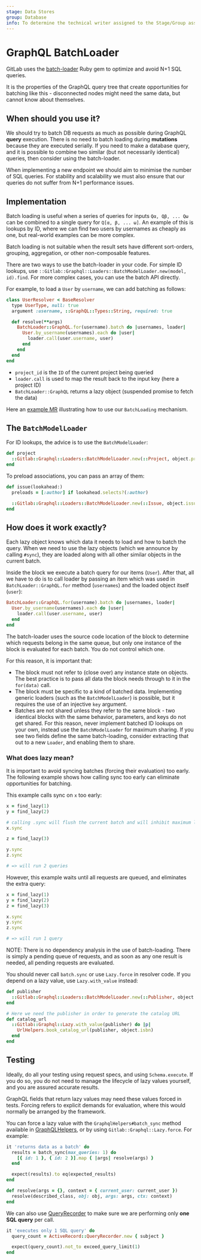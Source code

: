 ```yaml
---
stage: Data Stores
group: Database
info: To determine the technical writer assigned to the Stage/Group associated with this page, see https://about.gitlab.com/handbook/engineering/ux/technical-writing/#assignments
---
```


# GraphQL BatchLoader

GitLab uses the [batch-loader](https://github.com/exAspArk/batch-loader) Ruby gem to optimize and avoid N+1 SQL queries.

It is the properties of the GraphQL query tree that create opportunities for batching like this - disconnected nodes might need the same data, but cannot know about themselves.

## When should you use it?

We should try to batch DB requests as much as possible during GraphQL **query** execution. There is no need to batch loading during **mutations** because they are executed serially. If you need to make a database query, and it is possible to combine two similar (but not necessarily identical) queries, then consider using the batch-loader.

When implementing a new endpoint we should aim to minimise the number of SQL queries. For stability and scalability we must also ensure that our queries do not suffer from N+1 performance issues.

## Implementation

Batch loading is useful when a series of queries for inputs `Qα, Qβ, ... Qω` can be combined to a single query for `Q[α, β, ... ω]`. An example of this is lookups by ID, where we can find two users by usernames as cheaply as one, but real-world examples can be more complex.

Batch loading is not suitable when the result sets have different sort-orders, grouping, aggregation, or other non-composable features.

There are two ways to use the batch-loader in your code. For simple ID lookups, use `::Gitlab::Graphql::Loaders::BatchModelLoader.new(model, id).find`. For more complex cases, you can use the batch API directly.

For example, to load a `User` by `username`, we can add batching as follows:

```ruby
class UserResolver < BaseResolver
  type UserType, null: true
  argument :username, ::GraphQL::Types::String, required: true

  def resolve(**args)
    BatchLoader::GraphQL.for(username).batch do |usernames, loader|
      User.by_username(usernames).each do |user|
        loader.call(user.username, user)
      end
    end
  end
end
```

- `project_id` is the `ID` of the current project being queried
- `loader.call` is used to map the result back to the input key (here a project ID)
- `BatchLoader::GraphQL` returns a lazy object (suspended promise to fetch the data)

Here an [example MR](https://gitlab.com/gitlab-org/gitlab/-/merge_requests/46549) illustrating how to use our `BatchLoading` mechanism.

## The `BatchModelLoader`

For ID lookups, the advice is to use the `BatchModelLoader`:

```ruby
def project
  ::Gitlab::Graphql::Loaders::BatchModelLoader.new(::Project, object.project_id).find
end
```

To preload associations, you can pass an array of them:

```ruby
def issue(lookahead:)
  preloads = [:author] if lookahead.selects?(:author)

  ::Gitlab::Graphql::Loaders::BatchModelLoader.new(::Issue, object.issue_id, preloads).find
end
```

## How does it work exactly?

Each lazy object knows which data it needs to load and how to batch the query. When we need to use the lazy objects (which we announce by calling `#sync`), they are loaded along with all other similar objects in the current batch.

Inside the block we execute a batch query for our items (`User`). After that, all we have to do is to call loader by passing an item which was used in `BatchLoader::GraphQL.for` method (`usernames`) and the loaded object itself (`user`):

```ruby
BatchLoader::GraphQL.for(username).batch do |usernames, loader|
  User.by_username(usernames).each do |user|
    loader.call(user.username, user)
  end
end
```

The batch-loader uses the source code location of the block to determine
which requests belong in the same queue, but only one instance of the block
is evaluated for each batch. You do not control which one.

For this reason, it is important that:

- The block must not refer to (close over) any instance state on objects. The best practice
  is to pass all data the block needs through to it in the `for(data)` call.
- The block must be specific to a kind of batched data. Implementing generic
  loaders (such as the `BatchModelLoader`) is possible, but it requires the use
  of an injective `key` argument.
- Batches are not shared unless they refer to the same block - two identical blocks
  with the same behavior, parameters, and keys do not get shared. For this reason,
  never implement batched ID lookups on your own, instead use the `BatchModelLoader` for
  maximum sharing. If you see two fields define the same batch-loading, consider
  extracting that out to a new `Loader`, and enabling them to share.

### What does lazy mean?

It is important to avoid syncing batches (forcing their evaluation) too early. The following example shows how calling sync too early can eliminate opportunities for batching.

This example calls sync on `x` too early:

```ruby
x = find_lazy(1)
y = find_lazy(2)

# calling .sync will flush the current batch and will inhibit maximum laziness
x.sync

z = find_lazy(3)

y.sync
z.sync

# => will run 2 queries
```

However, this example waits until all requests are queued, and eliminates the extra query:

```ruby
x = find_lazy(1)
y = find_lazy(2)
z = find_lazy(3)

x.sync
y.sync
z.sync

# => will run 1 query
```

NOTE:
There is no dependency analysis in the use of batch-loading. There is simply
a pending queue of requests, and as soon as any one result is needed, all pending
requests are evaluated.

You should never call `batch.sync` or use `Lazy.force` in resolver code.
If you depend on a lazy value, use `Lazy.with_value` instead:

```ruby
def publisher
  ::Gitlab::Graphql::Loaders::BatchModelLoader.new(::Publisher, object.publisher_id).find
end

# Here we need the publisher in order to generate the catalog URL
def catalog_url
  ::Gitlab::Graphql::Lazy.with_value(publisher) do |p|
    UrlHelpers.book_catalog_url(publisher, object.isbn)
  end
end
```

## Testing

Ideally, do all your testing using request specs, and using `Schema.execute`. If
you do so, you do not need to manage the lifecycle of lazy values yourself, and
you are assured accurate results.

GraphQL fields that return lazy values may need these values forced in tests.
Forcing refers to explicit demands for evaluation, where this would normally
be arranged by the framework.

You can force a lazy value with the `GraphqlHelpers#batch_sync` method available in [GraphQLHelpers](https://gitlab.com/gitlab-org/gitlab/-/blob/master/spec/support/helpers/graphql_helpers.rb), or by using `Gitlab::Graphql::Lazy.force`. For example:

```ruby
it 'returns data as a batch' do
  results = batch_sync(max_queries: 1) do
    [{ id: 1 }, { id: 2 }].map { |args| resolve(args) }
  end

  expect(results).to eq(expected_results)
end

def resolve(args = {}, context = { current_user: current_user })
  resolve(described_class, obj: obj, args: args, ctx: context)
end
```

We can also use [QueryRecorder](../query_recorder.md) to make sure we are performing only **one SQL query** per call.

```ruby
it 'executes only 1 SQL query' do
  query_count = ActiveRecord::QueryRecorder.new { subject }

  expect(query_count).not_to exceed_query_limit(1)
end
```
